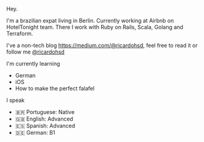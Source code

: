 Hey.

I'm a brazilian expat living in Berlin. Currently working at Airbnb on HotelTonight team. There I work with Ruby on Rails, Scala, Golang and Terraform.

I've a non-tech blog https://medium.com/@ricardohsd, feel free to read it or follow me [@ricardohsd](https://twitter.com/ricardohsd)

I'm currently learning
- German
- iOS
- How to make the perfect falafel

I speak
- 🇧🇷 Portuguese: Native
- 🇬🇧 English: Advanced
- 🇪🇸 Spanish: Advanced
- 🇩🇪 German: B1
